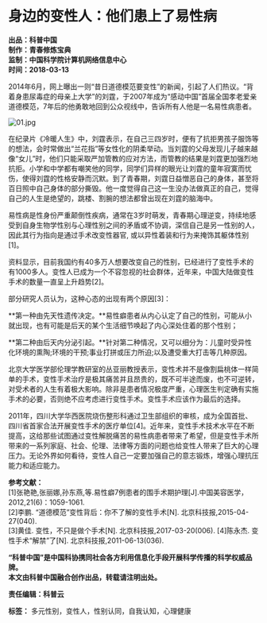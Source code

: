 # 身边的变性人：他们患上了易性病

**出品：科普中国**  
**制作：青春修炼宝典**  
**监制：中国科学院计算机网络信息中心**  
**时间：2018-03-13**  

2014年6月，网上曝出一则“昔日道德模范要变性”的新闻，引起了人们热议。“背着身患尿毒症的母亲上大学”的刘霆，于2007年成为“感动中国”首届全国孝老爱亲道德模范，7年后的他勇敢地回到公众视线中，告诉所有人他是一名易性病患者。

![01.jpg](./W020180327402543337831.jpg)

在纪录片《冷暖人生》中，刘霆表示，在自己三四岁时，便有了抗拒男孩子服饰等的想法，会时常做出“兰花指”等女性化的阴柔举动。当刘霆的父母发现儿子越来越像“女儿”时，他们只能采取严加管教的应对方法，而管教的结果是刘霆更加强烈地抗拒。小学和中学都有嘲笑他的同学，同学们异样的眼光让刘霆的童年寂寞而忧伤，使得刘霆的性格安静而沉默。到了青春期，刘霆日益憎恶自己的身体，甚至将百日照中自己身体的部分撕毁。他一度觉得自己这一生没办法做真正的自己，觉得自己的人生是绝望的，跳楼、割腕的想法都曾出现在刘霆的脑海中。 

易性病是性身份严重颠倒性疾病，通常在3岁时萌发，青春期心理逆变，持续地感受到自身生物学性别与心理性别之间的矛盾或不协调，深信自己是另一性别的人，因此其行为指向是通过手术改变性器官, 或以异性着装和行为来掩饰其躯体性别\[1\]。 

资料显示，目前我国约有40多万人想要改变自己的性别，已经进行了变性手术的有1000多人。变性人已成为一个不容忽视的社会群体，近年来，中国大陆做变性手术的数量一直呈上升趋势\[2\]。  

部分研究人员认为，这种心态的出现有两个原因\[3\]：

**第一种由先天性遗传决定。**易性癖患者从内心认定了自己的性别，可能从小就出现，也有可能是后天的某个生活细节唤起了内心深处住着的那个性别；  

**第二种由后天内分泌引起。**针对第二种情况，又可以细分为：儿童时受异性化环境的熏陶;环境的干预;事业打拼或压力所迫;以及遭受重大打击等几种原因。  

北京大学医学部伦理学教研室的丛亚丽教授表示，变性术并不是像割扁桃体一样简单的手术，变性手术治疗是极其痛苦并且昂贵的，既不可半途而废，也不可逆转，对受术者的人生有着极大影响。除非是患者情况极度严重，心理医生判定确有实施手术的必要，否则绝不应考虑进行变性手术。变性手术应该作为最后的选择。  

2011年，四川大学华西医院烧伤整形科通过卫生部组织的审核，成为全国首批、四川省首家合法开展变性手术的医疗单位\[4\]。近年来，变性手术技术水平在不断提高，这给那些试图通过变性解脱痛苦的易性病患者带来了希望，但是变性手术所带来的一系列家庭、社会、伦理、法律等方面的问题也给变性人带来了巨大的心理压力。无论外界如何看待，变性人自己一定要加强自己的意志锻炼，增强心理抗压能力和适应能力。  

**参考文献：**  
\[1\]张艳艳,张丽娜,孙东燕,等.易性癖7例患者的围手术期护理\[J\].中国美容医学，2012,21(6)：1059-1061.  
\[2\]李鹏. “道德模范”变性背后：你不了解的变性手术\[N\]. 北京科技报,2015-04-27(040).  
\[3\]黄佳. 变性，不只是做个手术\[N\]. 北京科技报,2017-03-20(006).
\[4\]陈永杰. 变性手术“解禁”了\[N\]. 北京科技报,2011-06-13(036).  

**“科普中国”是中国科协携同社会各方利用信息化手段开展科学传播的科学权威品牌。**  
**本文由科普中国融合创作出品，转载请注明出处。**  

**责任编辑：科普云**  

**标签：** 多元性别，变性人，性别认同，自我认知，心理健康